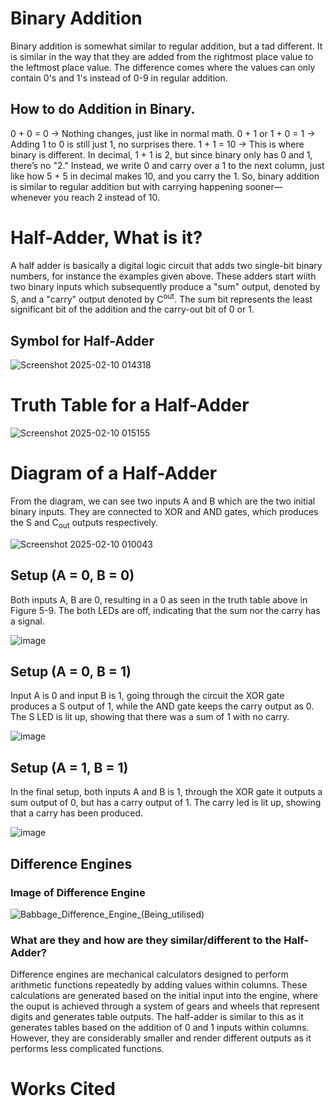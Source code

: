 # Binary Addition
Binary addition is somewhat similar to regular addition, but a tad different. It is similar in the way that they are added from the rightmost 
place value to the leftmost place value. The difference comes where the values can only contain 0's and 1's instead of 0-9 in regular addition. 

## How to do Addition in Binary.
0 + 0 = 0 → Nothing changes, just like in normal math.
0 + 1 or 1 + 0 = 1 → Adding 1 to 0 is still just 1, no surprises there.
1 + 1 = 10 → This is where binary is different. In decimal, 1 + 1 is 2, but since binary only has 0 and 1, there’s no "2." Instead, we write 0 
and carry over a 1 to the next column, just like how 5 + 5 in decimal makes 10, and you carry the 1. So, binary addition is similar to regular 
addition but with carrying happening sooner— whenever you reach 2 instead of 10.

# Half-Adder, What is it?
A half adder is basically a digital logic circuit that adds two single-bit binary numbers, for instance the examples given above. These adders
start wiith two binary inputs which subsequently produce a "sum" output, denoted by S, and a "carry" output denoted by C<sup>out</sup>. 
The sum bit represents the least significant bit of the addition and the carry-out bit of 0 or 1. 

## Symbol for Half-Adder

![Screenshot 2025-02-10 014318](https://github.com/user-attachments/assets/fa04dd62-2344-4714-8756-13a7fb5b56a7)


# Truth Table for a Half-Adder

![Screenshot 2025-02-10 015155](https://github.com/user-attachments/assets/48779ef3-185a-49ce-9e54-b5b67a75a3b9)


# Diagram of a Half-Adder
From the diagram, we can see two inputs A and B which are the two initial binary inputs. They are connected to XOR and AND gates, which produces
the S and C<sub>out</sub> outputs respectively. 

![Screenshot 2025-02-10 010043](https://github.com/user-attachments/assets/e5717d85-d268-4eae-94e9-2056b38d6284)

## Setup (A = 0, B = 0)
Both inputs A, B are 0, resulting in a 0 as seen in the truth table above in Figure 5-9. The both LEDs are off, indicating that the sum nor the
carry has a signal. 

![image](https://github.com/user-attachments/assets/1ece4e3c-e7a3-4303-be8e-ab47d77e7c7b)

## Setup (A = 0, B = 1)
Input A is 0 and input B is 1, going through the circuit the XOR gate produces a S output of 1, while the AND gate keeps the carry output as 0.
The S LED is lit up, showing that there was a sum of 1 with no carry. 

![image](https://github.com/user-attachments/assets/588b5e40-4d4e-4251-97d0-2e33abb8de1f)

## Setup (A = 1, B = 1)
In the final setup, both inputs A and B is 1, through the XOR gate it outputs a sum output of 0, but has a carry output of 1. The carry led is
lit up, showing that a carry has been produced. 

![image](https://github.com/user-attachments/assets/4409f228-049e-492a-9943-e39eddb3f7c7)

## Difference Engines
### Image of Difference Engine

![Babbage_Difference_Engine_(Being_utilised)](https://github.com/user-attachments/assets/f6efc48d-ef1f-4e6c-bacc-b6bd9282cc03)

### What are they and how are they similar/different to the Half-Adder?

Difference engines are mechanical calculators designed to perform arithmetic functions repeatedly by adding values within columns. These 
calculations are generated based on the initial input into the engine, where the ouput is achieved through a system of gears and wheels 
that represent digits and generates table outputs. The half-adder is similar to this as it generates tables based on the addition of 0 and 1 
inputs within columns. However, they are considerably smaller and render different outputs as it performs less complicated functions. 

# Works Cited 


